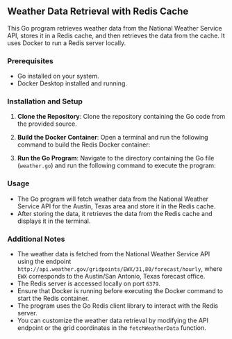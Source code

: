 ## Weather Data Retrieval with Redis Cache

This Go program retrieves weather data from the National Weather Service API, stores it in a Redis cache, and then retrieves the data from the cache. It uses Docker to run a Redis server locally.

### Prerequisites

- Go installed on your system.
- Docker Desktop installed and running.

### Installation and Setup

1. **Clone the Repository**: Clone the repository containing the Go code from the provided source.

2. **Build the Docker Container**: Open a terminal and run the following command to build the Redis Docker container:


3. **Run the Go Program**: Navigate to the directory containing the Go file (`weather.go`) and run the following command to execute the program:



### Usage

- The Go program will fetch weather data from the National Weather Service API for the Austin, Texas area and store it in the Redis cache.
- After storing the data, it retrieves the data from the Redis cache and displays it in the terminal.

### Additional Notes

- The weather data is fetched from the National Weather Service API using the endpoint `http://api.weather.gov/gridpoints/EWX/31,80/forecast/hourly`, where `EWX` corresponds to the Austin/San Antonio, Texas forecast office.
- The Redis server is accessed locally on port `6379`.
- Ensure that Docker is running before executing the Docker command to start the Redis container.
- The program uses the Go Redis client library to interact with the Redis server.
- You can customize the weather data retrieval by modifying the API endpoint or the grid coordinates in the `fetchWeatherData` function.

